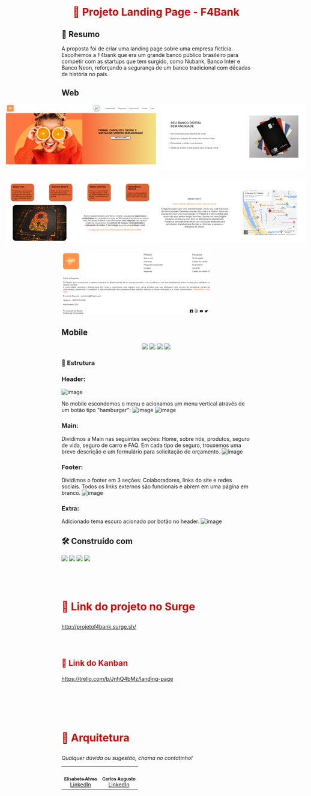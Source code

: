 <h1 align="center">
    <br>
    <p align="center" style="color: #D30404; font-weight: bold;">🚀 Projeto Landing Page - F4Bank
<p>
</h1>

## 🚀 Resumo

A proposta foi de criar uma landing page sobre uma empresa fictícia. Escolhemos a F4bank que era um grande banco público brasileiro para competir com as startups que tem surgido, como Nubank, Banco Inter e Banco Neon, reforçando a segurança de um banco tradicional com décadas de história no país. 
 
## Web

<p align="center" style="display: flex; align-items: flex-start; justify-content: center;">
     <img src="./img/desk01.png" width="400px">
     <img src="./img/desk02.png" width="400px">
</p>
<p align="center" style="display: flex; align-items: flex-start; justify-content: center;">
     <img src="./img/desk03.png" width="400px">
     <img src="/img/desk04.png" width="400px">
</p>
    <img src="/img/desk05.png" width="400px">


## Mobile

<p align="center">
     <img src="./images/mobile01.png"  width="200px">
     <img src="./images/mobile02.png" width="200px">
     <img src="./images/mobile03.png" width="200px">
     <img src="./images/mobile04.png" width="200px">
</p>
</p>

### 🔧 Estrutura 

### Header:
![image](https://user-images.githubusercontent.com/98292838/163854497-927ede5c-bbdb-41ef-a0dd-233627f284a7.png)


No mobile escondemos o menu e acionamos um menu vertical através de um botão tipo "hamburger":
![image](https://user-images.githubusercontent.com/98292838/163854863-41d2fce5-0520-4335-9d1c-6208c40bcb28.png)
![image](https://user-images.githubusercontent.com/98292838/163854999-f6ce435c-5765-46d3-a213-dfcc9368cc20.png)


### Main: 

Dividimos a Main nas seguintes seções: Home, sobre nós, produtos, seguro de vida, seguro de carro e FAQ.
Em cada tipo de seguro, trouxemos uma breve descrição e um formulário para solicitação de orçamento.
![image](https://user-images.githubusercontent.com/98292838/163855326-3315e62f-cd3b-4dbf-ad28-965f54449a89.png)

### Footer:


Dividimos o footer em 3 seções: Colaboradores, links do site e redes sociais.
Todos os links externos são funcionais e abrem em uma página em branco.
![image](https://user-images.githubusercontent.com/98292838/163855680-4fd64637-7e49-4d21-b11d-76e58cbf2e95.png)

### Extra: 


Adicionado tema escuro acionado por botão no header.
![image](https://user-images.githubusercontent.com/98292838/163856007-b6748258-d359-4fa0-af5e-bea4a03e9049.png)



## 🛠️ Construído com

<p>
<img witdh="40px" height="40px" src="https://user-images.githubusercontent.com/98292838/163856484-18282144-9061-42ee-9691-66c6454b362f.png">
<!-- git -->
<img witdh="40px" height="40px" src="https://user-images.githubusercontent.com/98292838/163856370-844eb1b7-11f6-48cd-abec-21c1da4b38b4.png">
<!-- html -->
<img witdh="40px" height="40px" src="https://user-images.githubusercontent.com/98292838/163856535-00dbc8fe-e415-4fa3-8d81-50975fb8839c.png">
<!-- css -->
<img witdh="40px" height="40px" src="https://user-images.githubusercontent.com/98292838/163856432-c20873d2-9b31-412e-92e9-a1f6c609b40c.png">
<!-- javascript -->
</p>


<h1>
    <br>
    <p style="color: #D30404; font-weight: bold;">🔗 Link do projeto no Surge</p>
</h1>

 http://projetof4bank.surge.sh/


<h2>
    <br>
    <p style="color: #D30404; font-weight: bold;">🔗 Link do Kanban</p>
</h2>

https://trello.com/b/JnhQ4bMz/landing-page

<br>

<h1>
    <br>
    <p style="color: #D30404; font-weight: bold;">📁 Arquitetura</p>
</h1>


_Qualquer dúvida ou sugestão, chama no contatinho!_

<table>
  <tr>
    <td align="center"><a href="https://github.com/elisabetealves"><img style="border-radius: 50%;" src="https://unavatar.now.sh/github/elisabetealves" width="100px;" alt=""/><br /><sub><b>Elisabete Alves</b></sub></a><br /><a target="_blank" href="https://www.linkedin.com/mwlite/in/elisabete-alves-675637135">LinkedIn</a> </td>    
    <td align="center"><a href="https://github.com/CarlosToledoMartins"><img style="border-radius: 50%;" src="https://avatars.githubusercontent.com/u/62177926?v=4" width="100px;" alt=""/><br /><sub><b>Carlos Augusto</b></sub></a><br /><a target="_blank" href="https://www.linkedin.com/in/carlos-augusto-toledo-martins-5000b5a6/">LinkedIn</a> </td>    
  </tr>
  
</table>

<br>
